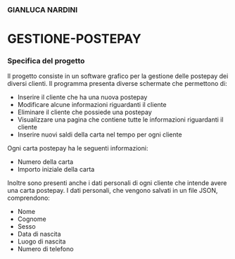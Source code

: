 ### GIANLUCA NARDINI

# GESTIONE-POSTEPAY

### Specifica del progetto

Il progetto consiste in un software grafico per la gestione delle postepay dei diversi clienti. Il programma presenta diverse schermate che permettono di:
-	Inserire il cliente che ha una nuova postepay
-	Modificare alcune informazioni riguardanti il cliente 
-	Eliminare il cliente che possiede una postepay
-	Visualizzare una pagina che contiene tutte le informazioni riguardanti il cliente
-	Inserire nuovi saldi della carta nel tempo per ogni cliente

Ogni carta postepay ha le seguenti informazioni:
-	Numero della carta
-	Importo iniziale della carta

Inoltre sono presenti anche i dati personali di ogni cliente che intende avere una carta postepay.
I dati personali, che vengono salvati in un file JSON, comprendono:
-	Nome 
-	Cognome
-	Sesso
-	Data di nascita
-	Luogo di nascita
-	Numero di telefono
